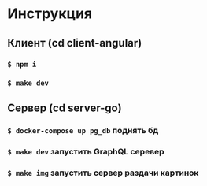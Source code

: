 # Инструкция
## Клиент (cd client-angular)
### `$ npm i`
### `$ make dev`

## Сервер (cd server-go)
### `$ docker-compose up pg_db` поднять бд
### `$ make dev` запустить GraphQL серевер 
### `$ make img` запустить сервер раздачи картинок

